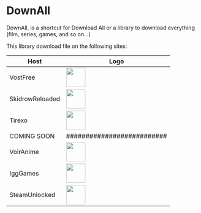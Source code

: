 # DownAll

DownAll, is a shortcut for Download All or a library to download everything (film, series, games, and so on...)

This library download file on the following sites:

| Host | Logo |
| ---- | ---- |
| VostFree | <img src="https://cdn.discordapp.com/attachments/837345074877562892/970082884314624030/vostfree.png" height="50"> |
| SkidrowReloaded | <img src="https://cdn.discordapp.com/attachments/837345074877562892/840257414854344735/deadpool.png" height="50"> |
| Tirexo | <img src="https://cdn.discordapp.com/attachments/837345074877562892/970082952258129970/tirexo.png" height="50"> |
| COMING SOON | ########################## |
| VoirAnime | <img src="https://cdn.discordapp.com/attachments/837345074877562892/970088073415229500/vato.png" height="50"> |
| IggGames | <img src="https://cdn.discordapp.com/attachments/837345074877562892/970088153027342366/igggames.png" height="50"> |
| SteamUnlocked | <img src="https://cdn.discordapp.com/attachments/837345074877562892/970088194488033310/steam-unlocked.png" height="50"> |
